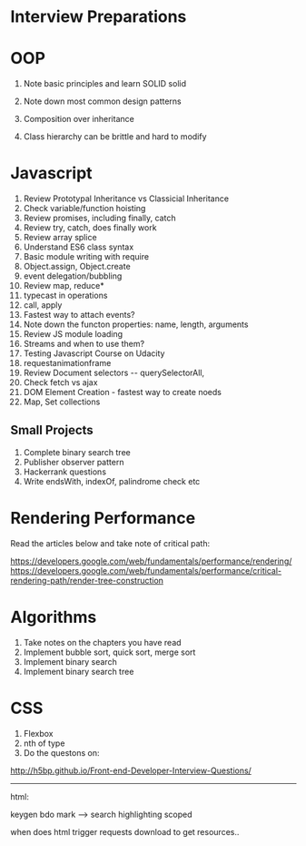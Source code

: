 Interview Preparations
======================

# OOP

1. Note basic principles and learn SOLID solid
2. Note down most common design patterns

1. Composition over inheritance
2. Class hierarchy can be brittle and hard to modify

# Javascript

1. Review Prototypal Inheritance vs Classicial Inheritance
2. Check variable/function hoisting
3. Review promises, including finally, catch
4. Review try, catch, does finally work
5. Review array splice
6. Understand ES6 class syntax
7. Basic module writing with require
8. Object.assign, Object.create
9. event delegation/bubbling
10. Review map, reduce*
11. typecast in operations
12. call, apply
13. Fastest way to attach events?
14. Note down the functon properties: name, length, arguments
15. Review JS module loading
16. Streams and when to use them?
17. Testing Javascript Course on Udacity
18. requestanimationframe
19. Review Document selectors -- querySelectorAll,
20. Check fetch vs ajax
21. DOM Element Creation - fastest way to create noeds
22. Map, Set collections

## Small Projects

1. Complete binary search tree
2. Publisher observer pattern
3. Hackerrank questions
4. Write endsWith, indexOf, palindrome check etc

# Rendering Performance

Read the articles below and take note of critical path:

https://developers.google.com/web/fundamentals/performance/rendering/
https://developers.google.com/web/fundamentals/performance/critical-rendering-path/render-tree-construction


# Algorithms

1. Take notes on the chapters you have read
2. Implement bubble sort, quick sort, merge sort
3. Implement binary search
4. Implement binary search tree

# CSS

1. Flexbox
2. nth of type
3. Do the questons on:

http://h5bp.github.io/Front-end-Developer-Interview-Questions/

-----

html:

keygen
bdo
mark --> search highlighting
scoped

when does html trigger requests download to get resources..